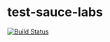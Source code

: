 # test-sauce-labs

[![Build Status](https://travis-ci.org/rodbate/test-sauce-labs.svg)](https://travis-ci.org/rodbate/test-sauce-labs)
